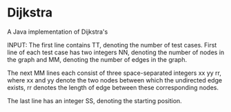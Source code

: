 # Dijkstra
A Java implementation of Dijkstra's

INPUT:
The first line contains TT, denoting the number of test cases. 
First line of each test case has two integers NN, denoting the number of nodes in the graph and MM, denoting the number of edges in the graph.

The next MM lines each consist of three space-separated integers xx yy rr, where xx and yy denote the two nodes between which the undirected edge exists, rr denotes the length of edge between these corresponding nodes.

The last line has an integer SS, denoting the starting position.
